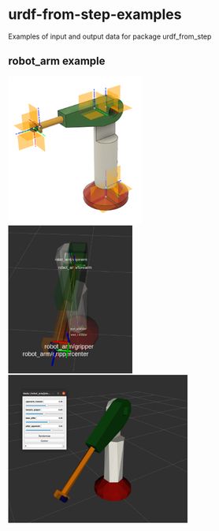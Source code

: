 # urdf-from-step-examples
Examples of input and output data for package urdf_from_step


## robot_arm example

<img src="./documentation/step_file_creation/figures/robot_arm_cad_with_cs.PNG" 
     height="300"   >  <img src="./documentation/visualization/figures/rviz tf center.png" 
     height="300"   >  <img src="./documentation/visualization/figures/rviz moved.png" 
     height="300"   >  
